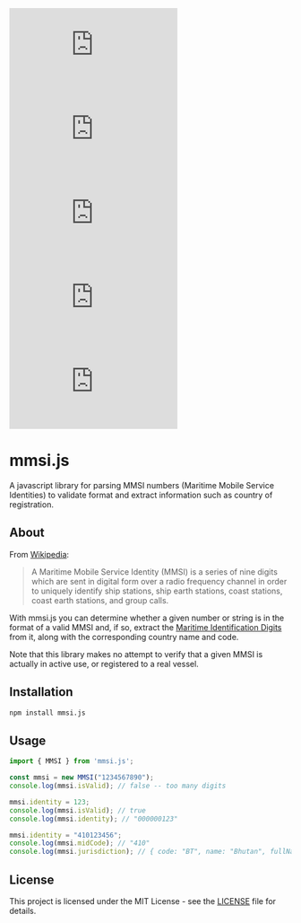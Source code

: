[![Build Status](https://img.shields.io/travis/mikeu/mmsi.js)](https://travis-ci.org/mikeu/mmsi.js)
[![Code coverage](https://img.shields.io/codecov/c/github/mikeu/mmsi.js)](https://codecov.io/github/mikeu/mmsi.js)
[![Open issues](https://img.shields.io/github/issues/mikeu/mmsi.js)](https://github.com/mikeu/mmsi.js/issues)
[![NPM package](https://img.shields.io/npm/v/mmsi.js)](https://www.npmjs.com/package/mmsi.js)
[![License](https://img.shields.io/github/license/mikeu/mmsi.js)](https://github.com/mikeu/mmsi.js/blob/master/LICENSE)

# mmsi.js
A javascript library for parsing MMSI numbers (Maritime Mobile Service Identities) to validate format and extract
information such as country of registration.

## About
From [Wikipedia](https://en.wikipedia.org/wiki/Maritime_Mobile_Service_Identity):

> A Maritime Mobile Service Identity (MMSI) is a series of nine digits which are sent in digital form
> over a radio frequency channel in order to uniquely identify ship stations, ship earth stations,
> coast stations, coast earth stations, and group calls.

With mmsi.js you can determine whether a given number or string is in the format of a valid MMSI and,
if so, extract the
[Maritime Identification Digits](https://en.wikipedia.org/wiki/Maritime_identification_digits)
from it, along with the corresponding country name and code.

Note that this library makes no attempt to verify that a given MMSI is actually in active use, or registered to a real vessel.

## Installation
```bash
npm install mmsi.js
```

## Usage
```js
import { MMSI } from 'mmsi.js';

const mmsi = new MMSI("1234567890");
console.log(mmsi.isValid); // false -- too many digits

mmsi.identity = 123;
console.log(mmsi.isValid); // true
console.log(mmsi.identity); // "000000123"

mmsi.identity = "410123456";
console.log(mmsi.midCode); // "410"
console.log(mmsi.jurisdiction); // { code: "BT", name: "Bhutan", fullName: "Bhutan (Kingdom of)" }
```

## License
This project is licensed under the MIT License - see the
[LICENSE](https://github.com/mikeu/mmsi.js/blob/master/LICENSE)
file for details.